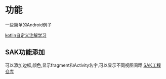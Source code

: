 # 功能

一些简单的Android例子

[kotlin自定义注解学习](./docs/annotation.md)

## SAK功能添加
可以添加边框,颜色,显示fragment和Activity名字,可以显示不同视图间距
[SAK工程仓库](https://github.com/android-notes/SwissArmyKnife)